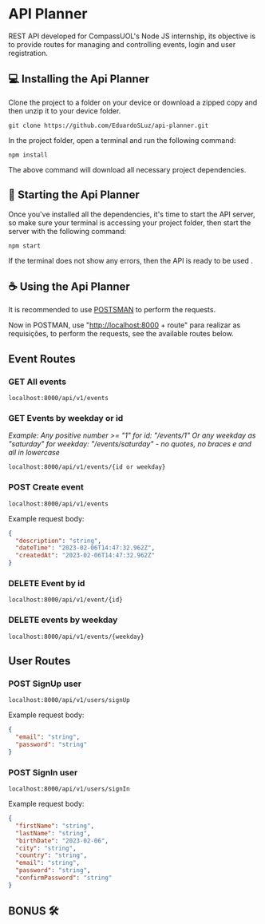 # API Planner

REST API developed for CompassUOL's Node JS internship, its objective is to provide routes for managing and controlling events, login and user registration.

## 💻 Installing the Api Planner

Clone the project to a folder on your device or download a zipped copy and then unzip it to your device folder.

```
git clone https://github.com/EduardoSLuz/api-planner.git
```

In the project folder, open a terminal and run the following command:

```
npm install
```

The above command will download all necessary project dependencies.

## 🚀 Starting the Api Planner

Once you've installed all the dependencies, it's time to start the API server, so make sure your terminal is accessing your project folder, then start the server with the following command:

```
npm start
```

If the terminal does not show any errors, then the API is ready to be used .

## ☕ Using the Api Planner

It is recommended to use [POSTSMAN](https://www.postman.com) to perform the requests.

Now in POSTMAN, use "[http://localhost:8000](http://localhost:8000) + route" para realizar as requisições, to perform the requests, see the available routes below.

## Event Routes

### GET All events

```
localhost:8000/api/v1/events
```

### GET Events by weekday or id

_Example:
Any positive number >= "1" for id: "/events/1"
Or any weekday as "saturday" for weekday: "/events/saturday" - no quotes, no braces e and all in lowercase_

```
localhost:8000/api/v1/events/{id or weekday}
```

### POST Create event

```
localhost:8000/api/v1/events
```

Example request body:

```json
{
  "description": "string",
  "dateTime": "2023-02-06T14:47:32.962Z",
  "createdAt": "2023-02-06T14:47:32.962Z"
}
```

### DELETE Event by id

```
localhost:8000/api/v1/event/{id}
```

### DELETE events by weekday

```
localhost:8000/api/v1/events/{weekday}
```

## User Routes

### POST SignUp user

```
localhost:8000/api/v1/users/signUp
```

Example request body:

```json
{
  "email": "string",
  "password": "string"
}
```

### POST SignIn user

```
localhost:8000/api/v1/users/signIn
```

Example request body:

```json
{
  "firstName": "string",
  "lastName": "string",
  "birthDate": "2023-02-06",
  "city": "string",
  "country": "string",
  "email": "string",
  "password": "string",
  "confirmPassword": "string"
}
```

## BONUS 🛠️
